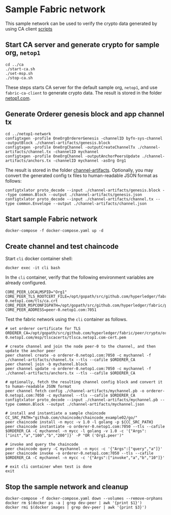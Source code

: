 # Sample Fabric network

This sample network can be used to verify the crypto data generated by using CA client [scripts](../ca)

## Start CA server and generate crypto for sample org, `netop1`
```
cd ../ca
./start-ca.sh
./set-msp.sh
./stop-ca.sh
```
These steps starts CA server for the default sample org, `netop1`, and use `fabric-ca-client` to generate crypto data.  The result is stored in the folder [netop1.com](../netop1.com).

## Generate Orderer genesis block and app channel tx
```
cd ../netop1-network
configtxgen -profile OneOrgOrdererGenesis -channelID byfn-sys-channel -outputBlock ./channel-artifacts/genesis.block
configtxgen -profile OneOrgChannel -outputCreateChannelTx ./channel-artifacts/channel.tx -channelID mychannel
configtxgen -profile OneOrgChannel -outputAnchorPeersUpdate ./channel-artifacts/anchors.tx -channelID mychannel -asOrg Org1
```
The result is stored in the folder [channel-artifacts](./channel-artifacts).  Optionally, you may convert the generated config tx files to human-readable JSON format as follows:
```
configtxlator proto_decode --input ./channel-artifacts/genesis.block --type common.Block --output ./channel-artifacts/genesis.json
configtxlator proto_decode --input ./channel-artifacts/channel.tx --type common.Envelope --output ./channel-artifacts/channel.json
```

## Start sample Fabric network
```
docker-compose -f docker-compose.yaml up -d
```

## Create channel and test chaincode
Start `cli` docker container shell:
```
docker exec -it cli bash
```
In the `cli` container, verify that the following environment variables are already configured.
```
CORE_PEER_LOCALMSPID="Org1"
CORE_PEER_TLS_ROOTCERT_FILE=/opt/gopath/src/github.com/hyperledger/fabric/peer/crypto/peers/peer-0.netop1.com/tls/ca.crt
CORE_PEER_MSPCONFIGPATH=/opt/gopath/src/github.com/hyperledger/fabric/peer/crypto/users/Admin@netop1.com/msp
CORE_PEER_ADDRESS=peer-0.netop1.com:7051
```
Test the fabric network using the `cli` container as follows.
```
# set orderer certificate for TLS
ORDERER_CA=/opt/gopath/src/github.com/hyperledger/fabric/peer/crypto/orderers/orderer-0.netop1.com/msp/tlscacerts/tlsca.netop1.com-cert.pem

# create channel and join the node peer-0 to the channel, and then update the anchor peer
peer channel create -o orderer-0.netop1.com:7050 -c mychannel -f ./channel-artifacts/channel.tx --tls --cafile $ORDERER_CA
peer channel join -b mychannel.block
peer channel update -o orderer-0.netop1.com:7050 -c mychannel -f ./channel-artifacts/anchors.tx --tls --cafile $ORDERER_CA

# optionally, fetch the resulting channel config block and convert it to human-readable JSON format
peer channel fetch config ./channel-artifacts/mychannel.pb -o orderer-0.netop1.com:7050 -c mychannel --tls --cafile $ORDERER_CA
configtxlator proto_decode --input ./channel-artifacts/mychannel.pb --type common.Block --output ./channel-artifacts/mychannel.json

# install and instantiate a sample chaincode
CC_SRC_PATH="github.com/chaincode/chaincode_example02/go/"
peer chaincode install -n mycc -v 1.0 -l golang -p ${CC_SRC_PATH}
peer chaincode instantiate -o orderer-0.netop1.com:7050 --tls --cafile $ORDERER_CA -C mychannel -n mycc -l golang -v 1.0 -c '{"Args":["init","a","100","b","200"]}' -P "OR ('Org1.peer')"

# invoke and query the chaincode
peer chaincode query -C mychannel -n mycc -c '{"Args":["query","a"]}'
peer chaincode invoke -o orderer-0.netop1.com:7050 --tls --cafile $ORDERER_CA -C mychannel -n mycc -c '{"Args":["invoke","a","b","10"]}'

# exit cli container when test is done
exit
```
## Stop the sample network and cleanup
``` 
docker-compose -f docker-compose.yaml down --volumes --remove-orphans
docker rm $(docker ps -a | grep dev-peer | awk '{print $1}')
docker rmi $(docker images | grep dev-peer | awk '{print $3}')
```
